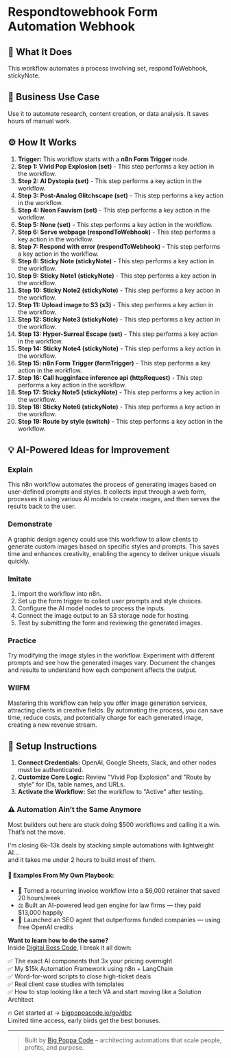 # Respondtowebhook Form Automation Webhook

## 🚀 What It Does
This workflow automates a process involving set, respondToWebhook, stickyNote.

## 💼 Business Use Case
Use it to automate research, content creation, or data analysis. It saves hours of manual work.

## ⚙️ How It Works
1.  **Trigger:** This workflow starts with a **n8n Form Trigger** node.
2. **Step 1: Vivid Pop Explosion (set)** - This step performs a key action in the workflow.
3. **Step 2: AI Dystopia (set)** - This step performs a key action in the workflow.
4. **Step 3: Post-Analog Glitchscape (set)** - This step performs a key action in the workflow.
5. **Step 4: Neon Fauvism (set)** - This step performs a key action in the workflow.
6. **Step 5: None (set)** - This step performs a key action in the workflow.
7. **Step 6: Serve webpage (respondToWebhook)** - This step performs a key action in the workflow.
8. **Step 7: Respond with error (respondToWebhook)** - This step performs a key action in the workflow.
9. **Step 8: Sticky Note (stickyNote)** - This step performs a key action in the workflow.
10. **Step 9: Sticky Note1 (stickyNote)** - This step performs a key action in the workflow.
11. **Step 10: Sticky Note2 (stickyNote)** - This step performs a key action in the workflow.
12. **Step 11: Upload image to S3 (s3)** - This step performs a key action in the workflow.
13. **Step 12: Sticky Note3 (stickyNote)** - This step performs a key action in the workflow.
14. **Step 13: Hyper-Surreal Escape (set)** - This step performs a key action in the workflow.
15. **Step 14: Sticky Note4 (stickyNote)** - This step performs a key action in the workflow.
16. **Step 15: n8n Form Trigger (formTrigger)** - This step performs a key action in the workflow.
17. **Step 16: Call hugginface inference api (httpRequest)** - This step performs a key action in the workflow.
18. **Step 17: Sticky Note5 (stickyNote)** - This step performs a key action in the workflow.
19. **Step 18: Sticky Note6 (stickyNote)** - This step performs a key action in the workflow.
20. **Step 19: Route by style (switch)** - This step performs a key action in the workflow.

## 💡 AI-Powered Ideas for Improvement
### Explain
This n8n workflow automates the process of generating images based on user-defined prompts and styles. It collects input through a web form, processes it using various AI models to create images, and then serves the results back to the user.

### Demonstrate
A graphic design agency could use this workflow to allow clients to generate custom images based on specific styles and prompts. This saves time and enhances creativity, enabling the agency to deliver unique visuals quickly.

### Imitate
1. Import the workflow into n8n.
2. Set up the form trigger to collect user prompts and style choices.
3. Configure the AI model nodes to process the inputs.
4. Connect the image output to an S3 storage node for hosting.
5. Test by submitting the form and reviewing the generated images.

### Practice
Try modifying the image styles in the workflow. Experiment with different prompts and see how the generated images vary. Document the changes and results to understand how each component affects the output.

### WIIFM
Mastering this workflow can help you offer image generation services, attracting clients in creative fields. By automating the process, you can save time, reduce costs, and potentially charge for each generated image, creating a new revenue stream.

## 🔧 Setup Instructions
1. **Connect Credentials:** OpenAI, Google Sheets, Slack, and other nodes must be authenticated.
2. **Customize Core Logic:** Review "Vivid Pop Explosion" and "Route by style" for IDs, table names, and URLs.
3. **Activate the Workflow:** Set the workflow to "Active" after testing.

### ⚠️ Automation Ain’t the Same Anymore

Most builders out here are stuck doing $500 workflows and calling it a win.  
That’s not the move.  

I'm closing $6k–$13k deals by stacking simple automations with lightweight AI...  
and it takes me under 2 hours to build most of them.

#### 🧠 Examples From My Own Playbook:
- 🔁 Turned a recurring invoice workflow into a $6,000 retainer that saved 20 hours/week  
- ⚖️ Built an AI-powered lead gen engine for law firms — they paid $13,000 happily  
- 🚀 Launched an SEO agent that outperforms funded companies — using free OpenAI credits  

**Want to learn how to do the same?**  
Inside [Digital Boss Code](https://bigpoppacode.io/go/dbc), I break it all down:

✅ The exact AI components that 3x your pricing overnight  
✅ My $15k Automation Framework using n8n + LangChain  
✅ Word-for-word scripts to close high-ticket deals  
✅ Real client case studies with templates  
✅ How to stop looking like a tech VA and start moving like a Solution Architect  

🔥 Get started at → [bigpoppacode.io/go/dbc](https://bigpoppacode.io/go/dbc)  
Limited time access, early birds get the best bonuses.

---
> Built by [Big Poppa Code](https://bigpoppacode.io) – architecting automations that scale people, profits, and purpose.

